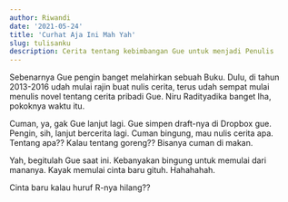 ```yaml
---
author: Riwandi
date: '2021-05-24'
title: 'Curhat Aja Ini Mah Yah'
slug: tulisanku
description: Cerita tentang kebimbangan Gue untuk menjadi Penulis
---
```


Sebenarnya Gue pengin banget melahirkan sebuah Buku. Dulu, di tahun 2013-2016 udah mulai rajin buat nulis cerita, terus udah sempat mulai menulis novel tentang cerita pribadi Gue. Niru Radityadika banget lha, pokoknya waktu itu.

Cuman, ya, gak Gue lanjut lagi. Gue simpen draft-nya di Dropbox gue. Pengin, sih, lanjut bercerita lagi. Cuman bingung, mau nulis cerita apa. Tentang apa?? Kalau tentang goreng?? Bisanya cuman di makan.

Yah, begitulah Gue saat ini. Kebanyakan bingung untuk memulai dari mananya. Kayak memulai cinta baru gituh. Hahahahah.

Cinta baru kalau huruf R-nya hilang??